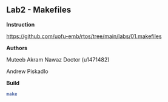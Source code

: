 
## Lab2 - Makefiles


**Instruction**

https://github.com/uofu-emb/rtos/tree/main/labs/01.makefiles

**Authors**

Muteeb Akram Nawaz Doctor (u1471482)

Andrew Piskadlo

**Build**

```sh
make
```
